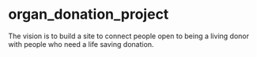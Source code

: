 # organ_donation_project
The vision is to build a site to connect people open to being a living donor with people who need a life saving donation. 
